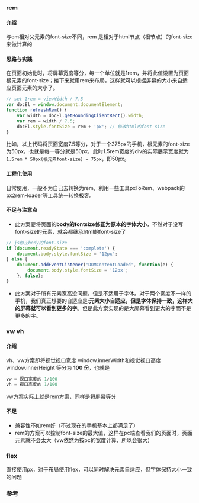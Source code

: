 ### rem
#### 介绍
与em相对父元素的font-size不同，rem 是相对于html节点（根节点）的font-size来做计算的
#### 思路与实践
在页面初始化时，将屏幕宽度等分，每一个单位就是1rem，并将此值设置为页面根元素的font-size；接下来就用rem来布局，这样就可以根据屏幕的大小来自适应页面元素的大小了。
```js
// set 1rem = viewWidth / 7.5
var docEl = window.document.documentElement;
function refreshRem() {
    var width = docEl.getBoundingClientRect().width;
    var rem = width / 7.5;
    docEl.style.fontSize = rem + 'px'; // 修改html的font-size
}
```
比如，以上代码将页面宽度7.5等分，对于一个375px的手机，根元素的font-size为50px，也就是每一等分就是50px，此时1.5rem宽度的div的实际展示宽度就为`1.5rem * 50px(根元素font-size) = 75px`，即50px。
#### 工程化使用
日常使用，一般不为自己去转换为rem，利用一些工具pxToRem、webpack的px2rem-loader等工具统一转换极客。
#### 不足与注意点
* 此方案要将页面的**body的fontsize修正为原本的字体大小**，不然对于没写font-size的元素，就会都继承html的font-size了
```js
// js修正body的font-size
if (document.readyState === 'complete') {
    document.body.style.fontSize = '12px';
} else {
    document.addEventListener('DOMContentLoaded', function(e) {
        document.body.style.fontSize = '12px';
    }, false);
}
```
* 此方案对于所有元素宽高没问题，但是不适用于字体。对于两个宽度不一样的手机，我们真正想要的自适应是:**元素大小自适应，但是字体保持一致，这样大的屏幕就可以看到更多的字**。但是此方案实现的是大屏幕看到更大的字而不是更多的字。



### vw vh
#### 介绍
vh、vw方案即将视觉视口宽度 window.innerWidth和视觉视口高度 window.innerHeight 等分为 **100 份**，也就是
```js
vw = 视口宽度的 1/100
vh = 视口高度的 1/100
```
vw方案实际上就是rem方案，同样是将屏幕等分

#### 不足
* 兼容性不如rem好（不过现在的手机基本上都满足了）
* rem的方案可以控制font-size的最大值，这样在pc端查看我们的页面时，页面元素就不会太大（vw依然为按pc的宽度计算，所以会很大）

### flex
直接使用px，对于布局使用flex，可以同时解决元素自适应，但字体保持大小一致的问题
### 参考
[](https://yanhaijing.com/css/2017/09/29/principle-of-rem-layout/)

### 